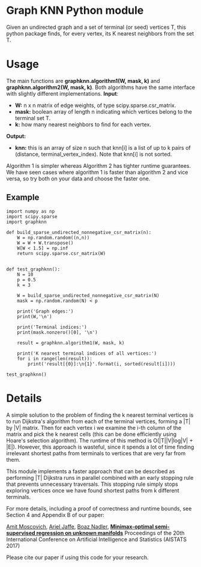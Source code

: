 
# Graph KNN Python module

Given an undirected graph and a set of terminal (or seed) vertices T, this python package finds, for every vertex, its K nearest neighbors from the set T.


# Usage

The main functions are **graphknn.algorithm1(W, mask, k)** and **graphknn.algorithm2(W, mask, k)**.
Both algorithms have the same interface with slightly different implementations.
**Input**:
* **W:** n x n matrix of edge weights, of type scipy.sparse.csr_matrix.
* **mask:** boolean array of length n indicating which vertices belong to the terminal set T.
* **k:** how many nearest neighbors to find for each vertex.

**Output:**
* **knn:** this is an array of size n such that knn[i] is a list of up to k pairs of (distance, terminal_vertex_index). Note that knn[i] is not sorted.


Algorithm 1 is simpler whereas Algorithm 2 has tighter runtime guarantees. We have seen cases where algorithm 1 is faster than algorithm 2 and vice versa, so try both on your data and choose the faster one.


## Example

```
import numpy as np
import scipy.sparse
import graphknn

def build_sparse_undirected_nonnegative_csr_matrix(n):
    W = np.random.random((n,n))
    W = W + W.transpose()
    W[W < 1.5] = np.inf
    return scipy.sparse.csr_matrix(W)


def test_graphknn():
    N = 10
    p = 0.5 
    k = 3
    
    W = build_sparse_undirected_nonnegative_csr_matrix(N)
    mask = np.random.random(N) < p

    print('Graph edges:')
    print(W,'\n')

    print('Terminal indices:')
    print(mask.nonzero()[0], '\n')

    result = graphknn.algorithm1(W, mask, k)

    print('K nearest terminal indices of all vertices:')
    for i in range(len(result)):
        print('result[{0}]:\n{1}'.format(i, sorted(result[i])))

test_graphknn()
```

# Details

A simple solution to the problem of finding the k nearest terminal vertices is
to run Dijkstra's algorithm from each of the terminal vertices, forming a |T| by |V| matrix. Then for each vertex i we examine the i-th column of the matrix and pick the k nearest cells (this can be done efficiently using Hoare's selection algorithm). The runtime of this method is O(|T||V|log|V| + |E|).
However, this approach is wasteful, since it spends a lot of time finding irrelevant shortest paths from terminals to vertices that are very far from them.

This module implements a faster approach that can be described as performing |T| Dijkstra runs in parallel combined with an early stopping rule that prevents unnecessary traversals. This stopping rule simply stops exploring vertices once we have found shortest paths from k different terminals.

For more details, including a proof of correctness and runtime bounds, see Section 4 and Appendix B of our paper:

[Amit Moscovich](http://mosco.github.org), [Ariel Jaffe](https://arieljaffe.wixsite.com/homepage), [Boaz Nadler](http://www.weizmann.ac.il/math/Nadler/home), [**Minimax-optimal semi-supervised regression on unknown manifolds**](https://arxiv.org/abs/1611.02221)
Proceedings of the 20th International Conference on Artificial Intelligence and Statistics (AISTATS 2017)

Please cite our paper if using this code for your research.
